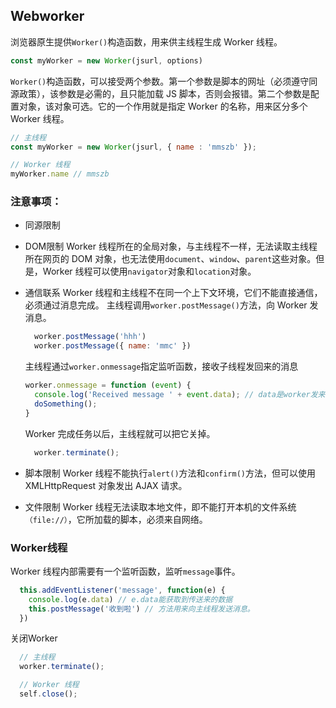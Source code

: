 ## Webworker

浏览器原生提供`Worker()`构造函数，用来供主线程生成 Worker 线程。
```js
const myWorker = new Worker(jsurl, options)
```
`Worker()`构造函数，可以接受两个参数。第一个参数是脚本的网址（必须遵守同源政策），该参数是必需的，且只能加载 JS 脚本，否则会报错。第二个参数是配置对象，该对象可选。它的一个作用就是指定 Worker 的名称，用来区分多个 Worker 线程。
```js
// 主线程
const myWorker = new Worker(jsurl, { name : 'mmszb' });

// Worker 线程
myWorker.name // mmszb
```

### 注意事项：
* 同源限制
* DOM限制
  Worker 线程所在的全局对象，与主线程不一样，无法读取主线程所在网页的 DOM 对象，也无法使用`document`、`window`、`parent`这些对象。但是，Worker 线程可以使用`navigator`对象和`location`对象。
* 通信联系
  Worker 线程和主线程不在同一个上下文环境，它们不能直接通信，必须通过消息完成。
  主线程调用`worker.postMessage()`方法，向 Worker 发消息。
  ```js
    worker.postMessage('hhh')
    worker.postMessage({ name: 'mmc' })
  ```
  主线程通过`worker.onmessage`指定监听函数，接收子线程发回来的消息
  ```js
  worker.onmessage = function (event) {
    console.log('Received message ' + event.data); // data是worker发来的数据
    doSomething();
  }
  ```
  Worker 完成任务以后，主线程就可以把它关掉。
  ```js
    worker.terminate();
  ```

* 脚本限制
  Worker 线程不能执行`alert()`方法和`confirm()`方法，但可以使用 XMLHttpRequest 对象发出 AJAX 请求。
* 文件限制
  Worker 线程无法读取本地文件，即不能打开本机的文件系统`（file://）`，它所加载的脚本，必须来自网络。

### Worker线程

Worker 线程内部需要有一个监听函数，监听`message`事件。

```js
  this.addEventListener('message', function(e) {
    console.log(e.data) // e.data能获取到传送来的数据
    this.postMessage('收到啦') // 方法用来向主线程发送消息。
  })
```

关闭Worker
```js
  // 主线程
  worker.terminate();

  // Worker 线程
  self.close();
```